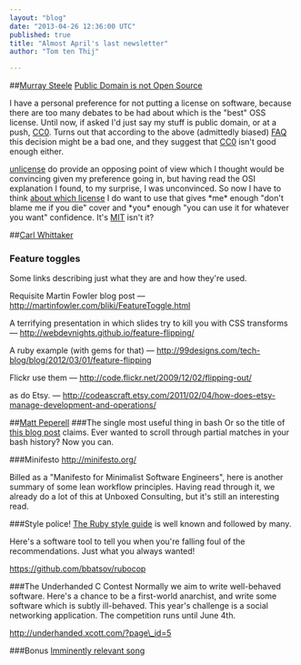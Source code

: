 ```yaml
---
layout: "blog"
date: "2013-04-26 12:36:00 UTC"
published: true
title: "Almost April's last newsletter"
author: "Tom ten Thij"

---
```


##[Murray Steele](people/murray-steele) [Public Domain is not Open Source](http://opensource.org/faq#public-domain)  I have a personal preference for not putting a license on software, because there are too many debates to be had about which is the "best" OSS license. Until now, if asked I'd just say my stuff is public domain, or at a push, [CC0](http://creativecommons.org/about/cc0). Turns out that according to the above (admittedly biased) [FAQ](http://opensource.org/faq#public-domain) this decision might be a bad one, and they suggest that [CC0](http://opensource.org/faq#cc-zero) isn't good enough either.  [unlicense](http://unlicense.org/) do provide an opposing point of view which I thought would be convincing given my preference going in, but having read the OSI explanation I found, to my surprise, I was unconvinced. So now I have to think [about which license](http://opensource.org/licenses) I do want to use that gives \*me\* enough "don't blame me if you die" cover and \*you\* enough "you can use it for whatever you want" confidence. It's [MIT](http://opensource.org/licenses/MIT) isn't it?  ##[Carl Whittaker](/people/carl-whittaker) ### Feature toggles Some links describing just what they are and how they're used.  Requisite Martin Fowler blog post — http://martinfowler.com/bliki/FeatureToggle.html  A terrifying presentation in which slides try to kill you with CSS transforms — http://webdevnights.github.io/feature-flipping/  A ruby example (with gems for that) — http://99designs.com/tech-blog/blog/2012/03/01/feature-flipping  Flickr use them — http://code.flickr.net/2009/12/02/flipping-out/  as do Etsy. — http://codeascraft.etsy.com/2011/02/04/how-does-etsy-manage-development-and-operations/  ##[Matt Peperell](/people/matt-peperell)  ###The single most useful thing in bash Or so the title of [this blog post](https://coderwall.com/p/oqtj8w) claims. Ever wanted to scroll through partial matches in your bash history? Now you can.  ###Minifesto http://minifesto.org/  Billed as a "Manifesto for Minimalist Software Engineers", here is another summary of some lean workflow principles. Having read through it, we already do a lot of this at Unboxed Consulting, but it's still an interesting read.  ###Style police! [The Ruby style guide](https://github.com/bbatsov/ruby-style-guide) is well known and followed by many.  Here's a software tool to tell you when you're falling foul of the recommendations. Just what you always wanted!  https://github.com/bbatsov/rubocop  ###The Underhanded C Contest Normally we aim to write well-behaved software. Here's a chance to be a first-world anarchist, and write some software which is subtly ill-behaved. This year's challenge is a social networking application. The competition runs until June 4th.   http://underhanded.xcott.com/?page\_id=5  ###Bonus [Imminently relevant song](http://www.youtube.com/watch?v=gRhPeJ3uzOc)


